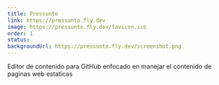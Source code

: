 ```yaml
---
title: Pressunto
link: https://pressunto.fly.dev
image: https://pressunto.fly.dev/favicon.ico
order: 1
status:
backgroundUrl: https://pressunto.fly.dev/screenshot.png
---
```


Editor de contenido para GitHub enfocado en manejar el contenido de paginas web estaticas
